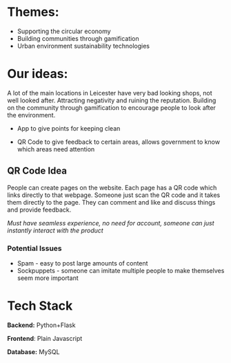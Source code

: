
# Themes:

- Supporting the circular economy
- Building communities through gamification
- Urban environment sustainability technologies

# Our ideas:

A lot of the main locations in Leicester have very bad looking shops, not well looked after.
Attracting negativity and ruining the reputation.
Building on the community through gamification to encourage people to look after the environment.

* App to give points for keeping clean

* QR Code to give feedback to certain areas, allows government to know which areas need attention

## QR Code Idea

People can create pages on the website. Each page has a QR code which links directly to that webpage. Someone just scan the QR code and it takes them directly to the page. They can comment and like and discuss things and provide feedback.

*Must have seamless experience, no need for account, someone can just instantly interact with the product*

### Potential Issues

* Spam - easy to post large amounts of content
* Sockpuppets - someone can imitate multiple people to make themselves seem more important

# Tech Stack

**Backend:** Python+Flask

**Frontend**: Plain Javascript

**Database:** MySQL
